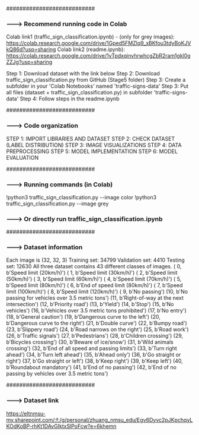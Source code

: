 ###########################
### ---> Recommend running code in Colab
Colab link1 (traffic_sign_classification.ipynb) - (only for grey images): https://colab.research.google.com/drive/1Gped5FMZlq9_xBKfou3tdyBoKJVkQ86d?usp=sharing
Colab link2 (readme.ipynb): https://colab.research.google.com/drive/1yTpdxqinvhrwhcgZbR2ram1gkl0gZZJg?usp=sharing

Step 1: Download dataset with the link below 
Step 2: Download traffic_sign_classification.py from GitHub (Stage5 folder)
Step 3: Create a subfolder in your 'Colab Notebooks' named 'traffic-signs-data'
Step 3: Put all files (dataset + traffic_sign_classification.py) in subfolder 'traffic-signs-data' 
Step 4: Follow steps in the readme.ipynb


###########################
### ---> Code organization
STEP 1: IMPORT LIBRARIES AND DATASET
STEP 2: CHECK DATASET (LABEL DISTRIBUTION)
STEP 3: IMAGE VISUALIZATIONS
STEP 4: DATA PREPROCESSING
STEP 5: MODEL IMPLEMENTATION
STEP 6: MODEL EVALUATION

###########################
### ---> Running commands (in Colab)
!python3 traffic_sign_classification.py --image color
!python3 traffic_sign_classification.py --image grey

### ---> Or directly run traffic_sign_classification.ipynb

###########################
### ---> Dataset information
Each image is (32, 32, 3)
Training set:   34799
Validation set: 4410
Testing set:    12630
All three dataset contains 43 different classes of images.
( 0, b'Speed limit (20km/h)') ( 1, b'Speed limit (30km/h)')
( 2, b'Speed limit (50km/h)') ( 3, b'Speed limit (60km/h)')
( 4, b'Speed limit (70km/h)') ( 5, b'Speed limit (80km/h)')
( 6, b'End of speed limit (80km/h)') ( 7, b'Speed limit (100km/h)')
( 8, b'Speed limit (120km/h)') ( 9, b'No passing')
(10, b'No passing for vehicles over 3.5 metric tons')
(11, b'Right-of-way at the next intersection') (12, b'Priority road')
(13, b'Yield') (14, b'Stop') (15, b'No vehicles')
(16, b'Vehicles over 3.5 metric tons prohibited') (17, b'No entry')
(18, b'General caution') (19, b'Dangerous curve to the left')
(20, b'Dangerous curve to the right') (21, b'Double curve')
(22, b'Bumpy road') (23, b'Slippery road')
(24, b'Road narrows on the right') (25, b'Road work')
(26, b'Traffic signals') (27, b'Pedestrians') (28, b'Children crossing')
(29, b'Bicycles crossing') (30, b'Beware of ice/snow')
(31, b'Wild animals crossing')
(32, b'End of all speed and passing limits') (33, b'Turn right ahead')
(34, b'Turn left ahead') (35, b'Ahead only') (36, b'Go straight or right')
(37, b'Go straight or left') (38, b'Keep right') (39, b'Keep left')
(40, b'Roundabout mandatory') (41, b'End of no passing')
(42, b'End of no passing by vehicles over 3.5 metric tons')

###########################
### ---> Dataset link
https://eltnmsu-my.sharepoint.com/:f:/g/personal/zhuang_nmsu_edu/Egv6Dyvc2pJKpchqyLKOdKoBP-rhKt1DAvGIktxSlPoFcw?e=6khemn
